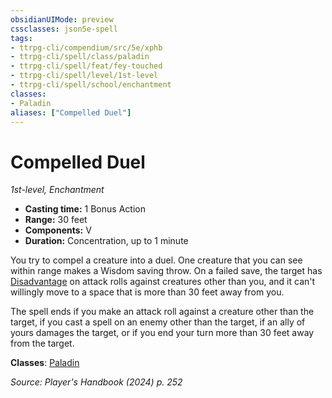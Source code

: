 ```yaml
---
obsidianUIMode: preview
cssclasses: json5e-spell
tags:
- ttrpg-cli/compendium/src/5e/xphb
- ttrpg-cli/spell/class/paladin
- ttrpg-cli/spell/feat/fey-touched
- ttrpg-cli/spell/level/1st-level
- ttrpg-cli/spell/school/enchantment
classes:
- Paladin
aliases: ["Compelled Duel"]
---
```

# Compelled Duel
*1st-level, Enchantment*  


- **Casting time:** 1 Bonus Action
- **Range:** 30 feet
- **Components:** V
- **Duration:** Concentration, up to 1 minute

You try to compel a creature into a duel. One creature that you can see within range makes a Wisdom saving throw. On a failed save, the target has [Disadvantage](2-Mechanics/CLI/rules/variant-rules/disadvantage-xphb.md) on attack rolls against creatures other than you, and it can't willingly move to a space that is more than 30 feet away from you.

The spell ends if you make an attack roll against a creature other than the target, if you cast a spell on an enemy other than the target, if an ally of yours damages the target, or if you end your turn more than 30 feet away from the target.

**Classes**: [Paladin](2-Mechanics/CLI/lists/list-spells-classes-paladin.md)

*Source: Player's Handbook (2024) p. 252*